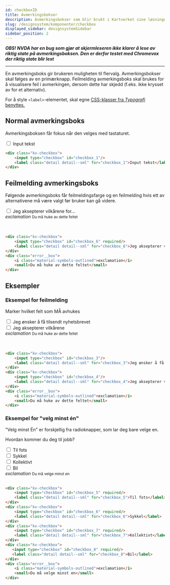 ```yaml
---
id: checkboxID
title: Avmerkingsbokser
description: Avmerkingsbokser som blir brukt i Kartverket sine løsninger
slug: /designsystem/komponenter/checkbox
displayed_sidebar: designsystemSidebar
sidebar_position: 2
---
```


***OBS! NVDA har en bug som gjør at skjermleseren ikke klarer å lese av riktig state på avmerkingsboksen. Den er derfor
testet med Chromevox der riktig state blir lest***

***

En avmerkingsboks gir brukeren muligheten til flervalg. Avmerkingsbokser skal følges av en primærknapp. Feilmelding
avmerkingsboks skal brukes for å visualisere feil i avmerkingen, dersom dette har skjedd (f.eks. ikke krysset av for et
alternativ).

For å style <code><label\></code>-elementet, skal egne
[CSS-klasser fra _Typografi_ benyttes.](../designTokens/typography.mdx#label)

## Normal avmerkingsboks

Avmerkingsboksen får fokus når den velges med tastaturet.

<div class="component__display">
    <div class="kv-checkbox">
        <input type="checkbox" id="checkbox_1"/>
        <label class="detail detail--sml" for="checkbox_1">Input tekst</label>
    </div>
</div>

```markdown 
<div class="kv-checkbox">
    <input type="checkbox" id="checkbox_1"/>
    <label class="detail detail--sml" for="checkbox_1">Input tekst</label>
</div>
```

## Feilmelding avmerkingsboks

Følgende avmerkingsboks får feilmeldingsfarge og en feilmelding hvis ett av alternativene må være valgt før bruker kan
gå videre.

<div class="component__display__column">
    <div class="kv-checkbox">
        <input type="checkbox" id="checkbox_2" required/>
        <label class="detail detail--sml" for="checkbox_2">Jeg aksepterer vilkårene for...</label>
    </div>
    <div class="error__box">
        <i class="material-symbols-outlined">exclamation</i>
        <small>Du må huke av dette feltet</small>
    </div>
</div>
<br/>
<br/>

```markdown
<div class="kv-checkbox">
    <input type="checkbox" id="checkbox_6" required/>
    <label class="detail detail--sml" for="checkbox_6">Jeg aksepterer vilkårene for...</label>
</div>
<div class="error__box">
    <i class="material-symbols-outlined">exclamation</i>
    <small>Du må huke av dette feltet</small>
</div>
```

## Eksempler

### Eksempel for feilmelding

Marker hvilket felt som MÅ avhukes

<div class="component__display__column">
    <div class="kv-checkbox">
        <input type="checkbox" id="checkbox_3"/>
        <label class="detail detail--sml" for="checkbox_3">Jeg ønsker å få tilsendt nyhetsbrevet</label>
    </div>
    <div class="kv-checkbox">
        <input type="checkbox" id="checkbox_4" required/>
        <label class="detail detail--sml" for="checkbox_4">Jeg aksepterer vilkårene</label>
    </div>
    <div class="error__box">
        <i class="material-symbols-outlined">exclamation</i>
        <small>Du må huke av dette feltet</small>
    </div>
</div>

<br/>
<br/>

```markdown
<div class="kv-checkbox">
    <input type="checkbox" id="checkbox_3"/>
    <label class="detail detail--sml" for="checkbox_3">Jeg ønsker å få tilsendt nyhetsbrevet</label>
</div>
<div class="kv-checkbox">
    <input type="checkbox" id="checkbox_4"/>
    <label class="detail detail--sml" for="checkbox_4">Jeg aksepterer vilkårene</label>
</div>
<div class="error__box">
    <i class="material-symbols-outlined">exclamation</i>
    <small>Du må huke av dette feltet</small>
</div>
```

### Eksempel for "velg minst én"

"Velg minst Én" er forskjellig fra radioknapper, som lar deg bare velge en.

Hvordan kommer du deg til jobb?

<div class="component__display__column">
    <div class="kv-checkbox">
        <input type="checkbox" id="checkbox_5" required/>
        <label class="detail detail--sml" for="checkbox_5">Til fots</label> 
    </div> 
    <div class="kv-checkbox">
        <input type="checkbox" id="checkbox_6" required/>
        <label class="detail detail--sml" for="checkbox_6">Sykkel</label> 
    </div> 
    <div class="kv-checkbox">
        <input type="checkbox" id="checkbox_7" required/>
        <label class="detail detail--sml" for="checkbox_7">Kollektivt</label> 
    </div> 
    <div class="kv-checkbox">
        <input type="checkbox" id="checkbox_8" required/>
        <label class="detail detail--sml" for="checkbox_8">Bil</label> 
    </div> 
    <div class="error__box">
        <i class="material-symbols-outlined">exclamation</i>
        <small>Du må velge minst en</small>
    </div>
</div>
<br/>

```markdown
<div class="kv-checkbox">
    <input type="checkbox" id="checkbox_5" required/>
    <label class="detail detail--sml" for="checkbox_5">Til fots</label> 
</div> 
<div class="kv-checkbox">
    <input type="checkbox" id="checkbox_6" required/>
    <label class="detail detail--sml" for="checkbox_6">Sykkel</label> 
</div> 
<div class="kv-checkbox">
    <input type="checkbox" id="checkbox_7" required/>
    <label class="detail detail--sml" for="checkbox_7">Kollektivt</label> 
</div> 
<div class="kv-checkbox">
   <input type="checkbox" id="checkbox_8" required/>
   <label class="detail detail--sml" for="checkbox_8">Bil</label> 
</div>
<div class="error__box">
    <i class="material-symbols-outlined">exclamation</i>
    <small>Du må velge minst en</small>
</div> 
```
